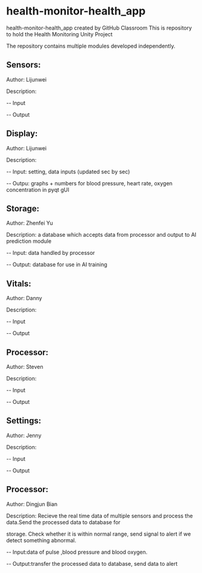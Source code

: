 # health-monitor-health_app
health-monitor-health_app created by GitHub Classroom
This is repository to hold the Health Monitoring Unity Project

The repository contains multiple modules developed independently. 

## Sensors:
Author: Lijunwei

Description: 

-- Input

-- Output

## Display:

Author: Lijunwei

Description: 

-- Input: setting, data inputs (updated sec by sec)

-- Outpu: graphs + numbers for blood pressure, heart rate, oxygen concentration in pyqt gUI


## Storage:

Author: Zhenfei Yu

Description: a database which accepts data from processor and output to AI prediction module

-- Input: data handled by processor

-- Output: database for use in AI training

## Vitals:

Author: Danny

Description: 

-- Input

-- Output

## Processor:

Author: Steven

Description: 

-- Input

-- Output

## Settings:

Author: Jenny

Description: 

-- Input

-- Output

## Processor:

Author: Dingjun Bian

Description: Recieve the real time data of multiple sensors and process the data.Send the processed data to database for

storage. Check whether it is within normal range, send signal to alert if we detect something abnormal.


-- Input:data of pulse ,blood pressure and blood oxygen.

-- Output:transfer the processed data to database, send data to  alert

